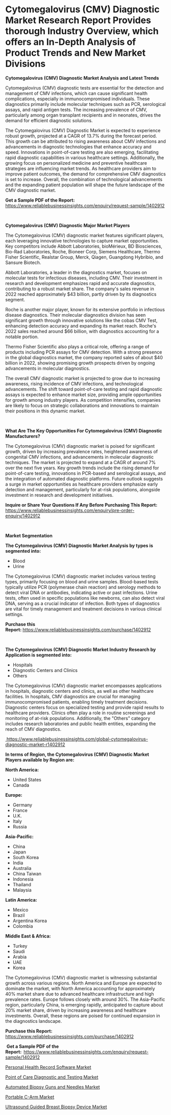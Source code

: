 <p><h1>Cytomegalovirus (CMV) Diagnostic Market Research Report Provides thorough Industry Overview, which offers an In-Depth Analysis of Product Trends and New Market Divisions</h1></p><p><strong>Cytomegalovirus (CMV) Diagnostic Market Analysis and Latest Trends</strong></p>
<p><p>Cytomegalovirus (CMV) diagnostic tests are essential for the detection and management of CMV infections, which can cause significant health complications, especially in immunocompromised individuals. These diagnostics primarily include molecular techniques such as PCR, serological assays, and rapid antigen tests. The increasing prevalence of CMV, particularly among organ transplant recipients and in neonates, drives the demand for efficient diagnostic solutions.</p><p>The Cytomegalovirus (CMV) Diagnostic Market is expected to experience robust growth, projected at a CAGR of 13.7% during the forecast period. This growth can be attributed to rising awareness about CMV infections and advancements in diagnostic technologies that enhance accuracy and speed. Innovations in point-of-care testing are also emerging, facilitating rapid diagnostic capabilities in various healthcare settings. Additionally, the growing focus on personalized medicine and preventive healthcare strategies are influencing market trends. As healthcare providers aim to improve patient outcomes, the demand for comprehensive CMV diagnostics is set to increase. Overall, the combination of technological advancements and the expanding patient population will shape the future landscape of the CMV diagnostic market.</p></p>
<p><strong>Get a Sample PDF of the Report:&nbsp;</strong> <a href="https://www.reliablebusinessinsights.com/enquiry/request-sample/1402912?utm_campaign=1847&utm_medium=2&utm_source=Github&utm_content=ia&utm_term=28032025&utm_id=cytomegalovirus-cmv-diagnostic">https://www.reliablebusinessinsights.com/enquiry/request-sample/1402912</a></p>
<p>&nbsp;</p>
<p><strong>Cytomegalovirus (CMV) Diagnostic Major Market Players</strong></p>
<p><p>The Cytomegalovirus (CMV) diagnostic market features significant players, each leveraging innovative technologies to capture market opportunities. Key competitors include Abbott Laboratories, bioMérieux, BD Biosciences, Bio-Rad Laboratories, Roche, Bioneer Corp, Siemens Healthcare, Thermo Fisher Scientific, Realstar Group, Merck, Qiagen, Guangdong Hybribio, and Sansure Biotech.</p><p>Abbott Laboratories, a leader in the diagnostics market, focuses on molecular tests for infectious diseases, including CMV. Their investment in research and development emphasizes rapid and accurate diagnostics, contributing to a robust market share. The company's sales revenue in 2022 reached approximately $43 billion, partly driven by its diagnostics segment.</p><p>Roche is another major player, known for its extensive portfolio in infectious disease diagnostics. Their molecular diagnostics division has seen significant growth through innovative solutions like the cobas CMV Test, enhancing detection accuracy and expanding its market reach. Roche's 2022 sales reached around $66 billion, with diagnostics accounting for a notable portion.</p><p>Thermo Fisher Scientific also plays a critical role, offering a range of products including PCR assays for CMV detection. With a strong presence in the global diagnostics market, the company reported sales of about $40 billion in 2022, showing promising growth prospects driven by ongoing advancements in molecular diagnostics.</p><p>The overall CMV diagnostic market is projected to grow due to increasing awareness, rising incidence of CMV infections, and technological advancements. The shift toward point-of-care testing and rapid diagnostic assays is expected to enhance market size, providing ample opportunities for growth among industry players. As competition intensifies, companies are likely to focus on strategic collaborations and innovations to maintain their positions in this dynamic market.</p></p>
<p>&nbsp;</p>
<p><strong>What Are The Key Opportunities For Cytomegalovirus (CMV) Diagnostic Manufacturers?</strong></p>
<p><p>The Cytomegalovirus (CMV) diagnostic market is poised for significant growth, driven by increasing prevalence rates, heightened awareness of congenital CMV infections, and advancements in molecular diagnostic techniques. The market is projected to expand at a CAGR of around 7% over the next five years. Key growth trends include the rising demand for point-of-care testing, innovations in PCR-based and serological assays, and the integration of automated diagnostic platforms. Future outlook suggests a surge in market opportunities as healthcare providers emphasize early detection and management, particularly for at-risk populations, alongside investment in research and development initiatives.</p></p>
<p><strong>Inquire or Share Your Questions If Any Before Purchasing This Report:</strong> <a href="https://www.reliablebusinessinsights.com/enquiry/pre-order-enquiry/1402912?utm_campaign=1847&utm_medium=2&utm_source=Github&utm_content=ia&utm_term=28032025&utm_id=cytomegalovirus-cmv-diagnostic">https://www.reliablebusinessinsights.com/enquiry/pre-order-enquiry/1402912</a></p>
<p>&nbsp;</p>
<p><strong>Market Segmentation</strong></p>
<p><strong>The Cytomegalovirus (CMV) Diagnostic Market Analysis by types is segmented into:</strong></p>
<p><ul><li>Blood</li><li>Urine</li></ul></p>
<p><p>The Cytomegalovirus (CMV) diagnostic market includes various testing types, primarily focusing on blood and urine samples. Blood-based tests typically utilize PCR (polymerase chain reaction) and serology methods to detect viral DNA or antibodies, indicating active or past infections. Urine tests, often used in specific populations like newborns, can also detect viral DNA, serving as a crucial indicator of infection. Both types of diagnostics are vital for timely management and treatment decisions in various clinical settings.</p></p>
<p><strong>Purchase this Report:&nbsp;</strong><a href="https://www.reliablebusinessinsights.com/purchase/1402912?utm_campaign=1847&utm_medium=2&utm_source=Github&utm_content=ia&utm_term=28032025&utm_id=cytomegalovirus-cmv-diagnostic">https://www.reliablebusinessinsights.com/purchase/1402912</a></p>
<p>&nbsp;</p>
<p><strong>The Cytomegalovirus (CMV) Diagnostic Market Industry Research by Application is segmented into:</strong></p>
<p><ul><li>Hospitals</li><li>Diagnostic Centers and Clinics</li><li>Others</li></ul></p>
<p><p>The Cytomegalovirus (CMV) diagnostic market encompasses applications in hospitals, diagnostic centers and clinics, as well as other healthcare facilities. In hospitals, CMV diagnostics are crucial for managing immunocompromised patients, enabling timely treatment decisions. Diagnostic centers focus on specialized testing and provide rapid results to healthcare providers. Clinics often play a role in routine screenings and monitoring of at-risk populations. Additionally, the "Others" category includes research laboratories and public health entities, expanding the reach of CMV diagnostics.</p></p>
<p><a href="https://www.reliablebusinessinsights.com/global-cytomegalovirus-diagnostic-market-r1402912?utm_campaign=1847&utm_medium=2&utm_source=Github&utm_content=ia&utm_term=28032025&utm_id=cytomegalovirus-cmv-diagnostic">&nbsp;https://www.reliablebusinessinsights.com/global-cytomegalovirus-diagnostic-market-r1402912</a></p>
<p><strong>In terms of Region, the Cytomegalovirus (CMV) Diagnostic Market Players available by Region are:</strong></p>
<p>
    <p> <strong> North America: </strong>
        <ul>
            <li>United States</li>
            <li>Canada</li>
        </ul>
        </p> 
    <p> <strong> Europe: </strong>
        <ul>
            <li>Germany</li>
            <li>France</li>
            <li>U.K.</li>
            <li>Italy</li>
            <li>Russia</li>
        </ul>
        </p> 
    <p> <strong> Asia-Pacific: </strong>
        <ul>
            <li>China</li>
            <li>Japan</li>
            <li>South Korea</li>
            <li>India</li>
            <li>Australia</li>
            <li>China Taiwan</li>
            <li>Indonesia</li>
            <li>Thailand</li>
            <li>Malaysia</li>
        </ul>
        </p> 
    <p> <strong> Latin America: </strong>
        <ul>
            <li>Mexico</li>
            <li>Brazil</li>
            <li>Argentina Korea</li>
            <li>Colombia</li>
        </ul>
        </p> 
    <p> <strong> Middle East & Africa: </strong>
        <ul>
            <li>Turkey</li>
            <li>Saudi</li>
            <li>Arabia</li>
            <li>UAE</li>
            <li>Korea</li>
        </ul>
    </p>
    </p>
<p><p>The Cytomegalovirus (CMV) diagnostic market is witnessing substantial growth across various regions. North America and Europe are expected to dominate the market, with North America accounting for approximately 40% market share due to advanced healthcare infrastructure and high prevalence rates. Europe follows closely with around 30%. The Asia-Pacific region, particularly China, is emerging rapidly, anticipated to capture about 20% market share, driven by increasing awareness and healthcare investments. Overall, these regions are poised for continued expansion in the diagnostics landscape.</p></p>
<p><strong>Purchase this Report: </strong><a href="https://www.reliablebusinessinsights.com/purchase/1402912?utm_campaign=1847&utm_medium=2&utm_source=Github&utm_content=ia&utm_term=28032025&utm_id=cytomegalovirus-cmv-diagnostic">https://www.reliablebusinessinsights.com/purchase/1402912</a></p>
<p>&nbsp;<strong>Get a Sample PDF of the Report:&nbsp;&nbsp;</strong><a href="https://www.reliablebusinessinsights.com/enquiry/request-sample/1402912?utm_campaign=1847&utm_medium=2&utm_source=Github&utm_content=ia&utm_term=28032025&utm_id=cytomegalovirus-cmv-diagnostic">https://www.reliablebusinessinsights.com/enquiry/request-sample/1402912</a></p>
<p><strong></strong></p>
<p><p><a href="https://github.com/edriceakeime/Market-Research-Report-List-1/blob/main/personal-health-record-software-market.md?utm_campaign=1847&utm_medium=2&utm_source=Github&utm_content=ia&utm_term=28032025&utm_id=cytomegalovirus-cmv-diagnostic">Personal Health Record Software Market</a></p><p><a href="https://github.com/seppelharjap/Market-Research-Report-List-1/blob/main/point-of-care-diagnostic-and-testing-market.md?utm_campaign=1847&utm_medium=2&utm_source=Github&utm_content=ia&utm_term=28032025&utm_id=cytomegalovirus-cmv-diagnostic">Point of Care Diagnostic and Testing Market</a></p><p><a href="https://github.com/olesjaquah/Market-Research-Report-List-1/blob/main/automated-biopsy-guns-and-needles-market.md?utm_campaign=1847&utm_medium=2&utm_source=Github&utm_content=ia&utm_term=28032025&utm_id=cytomegalovirus-cmv-diagnostic">Automated Biopsy Guns and Needles Market</a></p><p><a href="https://github.com/fungkychiman/Market-Research-Report-List-1/blob/main/portable-c-arm-market.md?utm_campaign=1847&utm_medium=2&utm_source=Github&utm_content=ia&utm_term=28032025&utm_id=cytomegalovirus-cmv-diagnostic">Portable C-Arm Market</a></p><p><a href="https://github.com/kitsossadien/Market-Research-Report-List-1/blob/main/ultrasound-guided-breast-biopsy-device-market.md?utm_campaign=1847&utm_medium=2&utm_source=Github&utm_content=ia&utm_term=28032025&utm_id=cytomegalovirus-cmv-diagnostic">Ultrasound Guided Breast Biopsy Device Market</a></p></p>